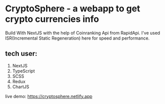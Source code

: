# CryptoSphere - a webapp to get crypto currencies info

Build With NextJS with the help of Coinranking Api from RapidApi. I've used ISR(Incremental Static Regeneration) here for speed and performance.

## tech user:
1. NextJS
2. TypeScript
3. SCSS
4. Redux
5. ChartJS

live demo: https://cryptosphere.netlify.app
